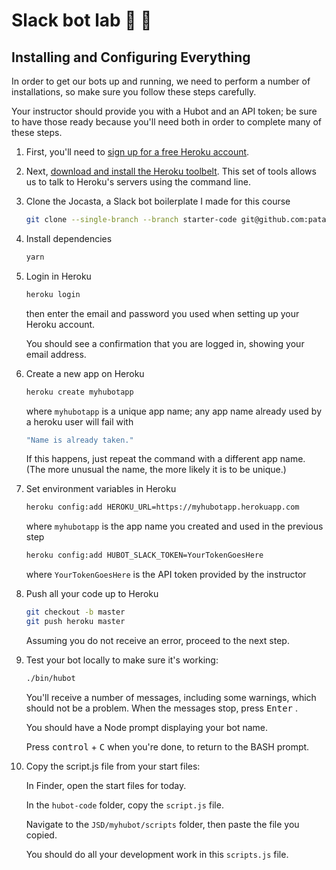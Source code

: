 # Slack bot lab 🤖 🧪

## Installing and Configuring Everything

In order to get our bots up and running, we need to perform a number of installations, so make sure you follow these steps carefully.

Your instructor should provide you with a Hubot and an API token; be sure to have those ready because you'll need both in order to complete many of these steps.

1. First, you'll need to [sign up for a free Heroku account](http://heroku.com).

2. Next, [download and install the Heroku toolbelt](https://toolbelt.heroku.com/). This set of tools allows us to talk to Heroku's servers using the command line.

3. Clone the Jocasta, a Slack bot boilerplate I made for this course

   ```sh
   git clone --single-branch --branch starter-code git@github.com:pataruco/jocasta.git
   ```

4. Install dependencies

   ```sh
   yarn
   ```

5. Login in Heroku

   ```sh
   heroku login
   ```

   then enter the email and password you used when setting up your Heroku account.

   You should see a confirmation that you are logged in, showing your email address.

6. Create a new app on Heroku

   ```sh
   heroku create myhubotapp
   ```

   where `myhubotapp` is a unique app name; any app name already used by a heroku user will fail with

   ```sh
   "Name is already taken."
   ```

   If this happens, just repeat the command with a different app name. (The more unusual the name, the more likely it is to be unique.)

7. Set environment variables in Heroku

   ```sh
   heroku config:add HEROKU_URL=https://myhubotapp.herokuapp.com
   ```

   where `myhubotapp` is the app name you created and used in the previous step

   ```sh
   heroku config:add HUBOT_SLACK_TOKEN=YourTokenGoesHere
   ```

   where `YourTokenGoesHere` is the API token provided by the instructor

8. Push all your code up to Heroku

   ```sh
   git checkout -b master
   git push heroku master
   ```

   Assuming you do not receive an error, proceed to the next step.

9. Test your bot locally to make sure it's working:

   ```sh
   ./bin/hubot
   ```

   You'll receive a number of messages, including some warnings, which should not be a problem. When the messages stop, press <kbd>Enter</kbd> .

   You should have a Node prompt displaying your bot name.

   Press <kbd>control</kbd> + <kbd>C</kbd> when you're done, to return to the BASH prompt.

10. Copy the script.js file from your start files:

    In Finder, open the start files for today.

    In the `hubot-code` folder, copy the `script.js` file.

    Navigate to the `JSD/myhubot/scripts` folder, then paste the file you copied.

    You should do all your development work in this `scripts.js` file.
